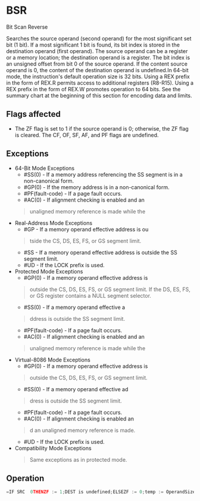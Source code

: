 # BSR

Bit Scan Reverse

Searches the source operand (second operand) for the most significant set bit (1 bit).
If a most significant 1 bit is found, its bit index is stored in the destination operand (first operand).
The source operand can be a register or a memory location; the destination operand is a register.
The bit index is an unsigned offset from bit 0 of the source operand.
If the content source operand is 0, the content of the destination operand is undefined.In 64-bit mode, the instruction's default operation size is 32 bits.
Using a REX prefix in the form of REX.R permits access to additional registers (R8-R15).
Using a REX prefix in the form of REX.W promotes operation to 64 bits.
See the summary chart at the beginning of this section for encoding data and limits.

## Flags affected

- The ZF flag is set to 1 if the source operand is 0; otherwise, the ZF flag is cleared. The CF, OF, SF, AF, and PF flags are undefined.

## Exceptions

- 64-Bit Mode Exceptions
  - #SS(0) - If a memory address referencing the SS segment is in a non-canonical form.
  - #GP(0) - If the memory address is in a non-canonical form.
  - #PF(fault-code) - If a page fault occurs.
  - #AC(0) - If alignment checking is enabled and an
  > unaligned memory reference is made while the 
- Real-Address Mode Exceptions
  - #GP - If a memory operand effective address is ou
  > tside the CS, DS, ES, FS, or GS segment limit.
  - #SS - If a memory operand effective address is outside the SS segment limit.
  - #UD - If the LOCK prefix is used.
- Protected Mode Exceptions
  - #GP(0) - If a memory operand effective address is
  > outside the CS, DS, ES, FS, or GS segment limit.
  > If the DS, ES, FS, or GS register contains a NULL segment selector.
  - #SS(0) - If a memory operand effective a
  > ddress is outside the SS segment limit.
  - #PF(fault-code) - If a page fault occurs.
  - #AC(0) - If alignment checking is enabled and an
  > unaligned memory reference is made while the 
- Virtual-8086 Mode Exceptions
  - #GP(0) - If a memory operand effective address is
  > outside the CS, DS, ES, FS, or GS segment limit.
  - #SS(0) - If a memory operand effective ad
  > dress is outside the SS segment limit.
  - #PF(fault-code) - If a page fault occurs.
  - #AC(0) - If alignment checking is enabled an
  > d an unaligned memory reference is made.
  - #UD - If the LOCK prefix is used.
- Compatibility Mode Exceptions
  > Same exceptions as in protected mode.

## Operation

```C
=IF SRC  0THENZF := 1;DEST is undefined;ELSEZF := 0;temp := OperandSize - 1;= 0WHILE Bit(SRC, temp) DO-temp := temp  1;OD;DEST := temp;FI;
```
